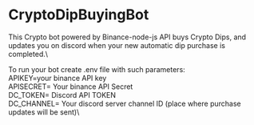 # CryptoDipBuyingBot
This Crypto bot powered by Binance-node-js API buys Crypto Dips, and updates you on discord when your new automatic dip purchase is completed.\

To run your bot create .env file with such parameters:\
  APIKEY=your binance API key\
  APISECRET= Your binance API Secret\
  DC_TOKEN= Discord API TOKEN\
  DC_CHANNEL= Your discord server channel ID (place where purchase updates will be sent)\
